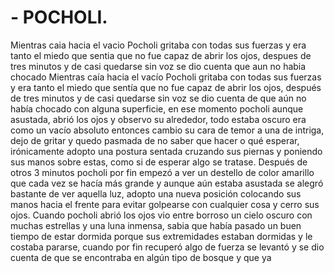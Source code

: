 # - POCHOLI.
Mientras caia hacia el vacio Pocholi gritaba con todas sus fuerzas y era tanto el miedo que sentia que no fue capaz de abrir los ojos, despues de tres minutos y de casi quedarse sin voz se dio cuenta que aun no habia chocado Mientras caía hacia el vacío Pocholi gritaba con todas sus fuerzas y era tanto el miedo que sentía que no fue capaz de abrir los ojos, después de tres minutos y de casi quedarse sin voz se dio cuenta de que aún no había chocado con alguna superficie, en ese momento pocholi aunque asustada, abrió los ojos y observo su alrededor, todo estaba oscuro era como un vacío absoluto entonces cambio su cara de temor a una de intriga, dejo de gritar y quedo pasmada de no saber que hacer o qué esperar, irónicamente adopto una postura sentada cruzando sus piernas y poniendo sus manos sobre estas, como si de esperar algo se tratase. Después de otros 3 minutos pocholi por fin empezó a ver un destello de color amarillo que cada vez se hacía más grande y aunque aún estaba asustada se alegró bastante de ver aquella luz, adopto una nueva posición colocando sus manos hacia el frente para evitar golpearse con cualquier cosa y cerro sus ojos.
Cuando pocholi abrió los ojos vio entre borroso un cielo oscuro con muchas estrellas y una luna inmensa, sabia que  había pasado un buen tiempo de estar dormida porque sus extremidades estaban dormidas y le costaba pararse, cuando por fin recuperó algo de fuerza se levantó y se dio cuenta de que se encontraba en algún tipo de bosque y que ya
